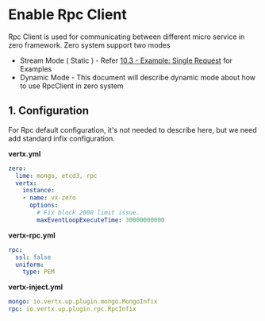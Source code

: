 # Enable Rpc Client

Rpc Client is used for communicating between different micro service in zero framework. Zero system support two modes

* Stream Mode \( Static \) - Refer [10.3 - Example: Single Request](/doc/103-example-single-request.md) for Examples
* Dynamic Mode - This document will describe dynamic mode about how to use RpcClient in zero system

## 1. Configuration

For Rpc default configuration, it's not needed to describe here, but we need add standard infix configuration.

**vertx.yml**

```yaml
zero:
  lime: mongo, etcd3, rpc
  vertx:
    instance:
    - name: vx-zero
      options:
        # Fix block 2000 limit issue.
        maxEventLoopExecuteTime: 30000000000
```

**vertx-rpc.yml**

```yaml
rpc:
  ssl: false
  uniform:
    type: PEM
```

**vertx-inject.yml**

```yaml
mongo: io.vertx.up.plugin.mongo.MongoInfix
rpc: io.vertx.up.plugin.rpc.RpcInfix
```



